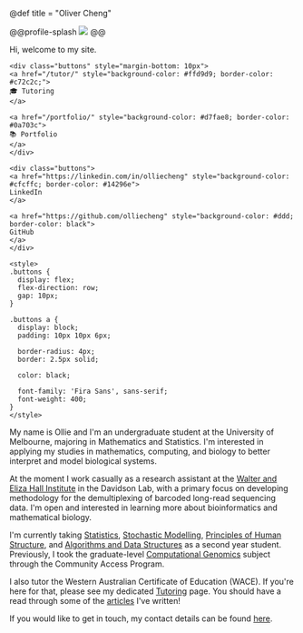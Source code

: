 @def title = "Oliver Cheng"

@@profile-splash ![](/assets/profile.jpg) @@

Hi, welcome to my site.

~~~
<div class="buttons" style="margin-bottom: 10px">
<a href="/tutor/" style="background-color: #ffd9d9; border-color: #c72c2c;">
🎓 Tutoring
</a>

<a href="/portfolio/" style="background-color: #d7fae8; border-color: #0a703c">
📚 Portfolio
</a>
</div>

<div class="buttons">
<a href="https://linkedin.com/in/olliecheng" style="background-color: #cfcffc; border-color: #14296e">
LinkedIn
</a>

<a href="https://github.com/olliecheng" style="background-color: #ddd; border-color: black">
GitHub
</a>
</div>

<style>
.buttons {
  display: flex;
  flex-direction: row;
  gap: 10px;
}

.buttons a {
  display: block;
  padding: 10px 10px 6px;

  border-radius: 4px;
  border: 2.5px solid;
  
  color: black;
  
  font-family: 'Fira Sans', sans-serif;
  font-weight: 400;
}
</style>
~~~

My name is Ollie and I'm an undergraduate student at the University of Melbourne, majoring in Mathematics and Statistics. I'm interested in applying my studies in mathematics, computing, and biology to better interpret and model biological systems.

At the moment I work casually as a research assistant at the [Walter and Eliza Hall Institute](https://wehi.edu.au) in the Davidson Lab, with a primary focus on developing methodology for the demultiplexing of barcoded long-read sequencing data. I'm open and interested in learning more about bioinformatics and mathematical biology.

I'm currently taking [Statistics](https://handbook.unimelb.edu.au/2023/subjects/mast20005), [Stochastic Modelling](https://handbook.unimelb.edu.au/2023/subjects/mast30001), [Principles of Human Structure](https://handbook.unimelb.edu.au/2023/subjects/anat20006), and [Algorithms and Data Structures](https://handbook.unimelb.edu.au/2023/subjects/comp20003/) as a second year student. Previously, I took the graduate-level [Computational Genomics](https://handbook.unimelb.edu.au/2023/subjects/comp90016/) subject through the Community Access Program.

I also tutor the Western Australian Certificate of Education (WACE). If you're here for that, please see my dedicated [Tutoring](/tutor/) page. You should have a read through some of the [articles](/tutor/#my_articles) I've written!

If you would like to get in touch, my contact details can be found [here](/contact/).
